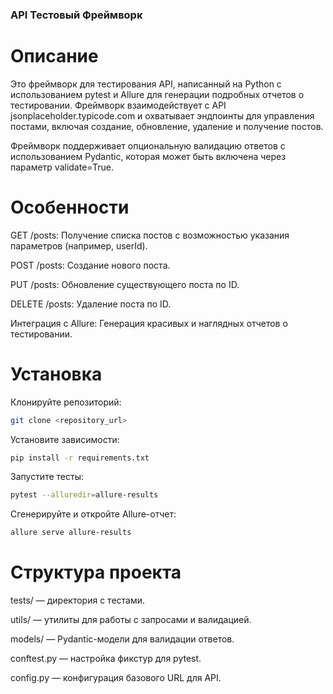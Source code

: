 ### API Тестовый Фреймворк
# Описание
Это фреймворк для тестирования API, написанный на Python с использованием pytest и Allure для генерации подробных отчетов о тестировании. Фреймворк взаимодействует с API jsonplaceholder.typicode.com и охватывает эндпоинты для управления постами, включая создание, обновление, удаление и получение постов.

Фреймворк поддерживает опциональную валидацию ответов с использованием Pydantic, которая может быть включена через параметр validate=True.

# Особенности
GET /posts: Получение списка постов с возможностью указания параметров (например, userId).

POST /posts: Создание нового поста.

PUT /posts: Обновление существующего поста по ID.

DELETE /posts: Удаление поста по ID.

Интеграция с Allure: Генерация красивых и наглядных отчетов о тестировании.

# Установка
Клонируйте репозиторий:

```bash
git clone <repository_url>
```

Установите зависимости:

```bash
pip install -r requirements.txt
```

Запустите тесты:

```bash
pytest --alluredir=allure-results
```

Сгенерируйте и откройте Allure-отчет:

```bash
allure serve allure-results
```

# Структура проекта
tests/ — директория с тестами.

utils/ — утилиты для работы с запросами и валидацией.

models/ — Pydantic-модели для валидации ответов.

conftest.py — настройка фикстур для pytest.

config.py — конфигурация базового URL для API.
